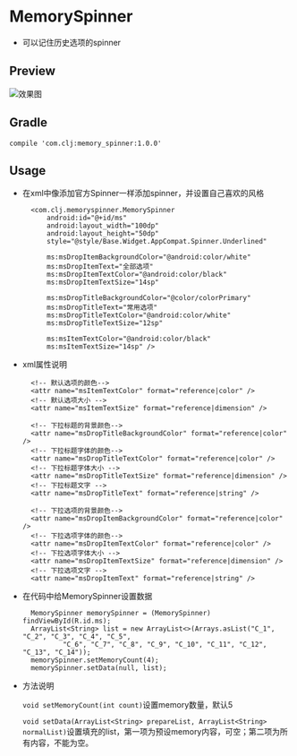 # MemorySpinner
- 可以记住历史选项的spinner


## Preview ##
![效果图](https://img.alicdn.com/imgextra/i4/181257671/TB2SphCkXXXXXauXpXXXXXXXXXX_!!181257671.gif)


## Gradle

    compile 'com.clj:memory_spinner:1.0.0'


## Usage

- 在xml中像添加官方Spinner一样添加spinner，并设置自己喜欢的风格

	    <com.clj.memoryspinner.MemorySpinner
        	android:id="@+id/ms"
        	android:layout_width="100dp"
        	android:layout_height="50dp"
        	style="@style/Base.Widget.AppCompat.Spinner.Underlined"

        	ms:msDropItemBackgroundColor="@android:color/white"
        	ms:msDropItemText="全部选项"
        	ms:msDropItemTextColor="@android:color/black"
        	ms:msDropItemTextSize="14sp"

        	ms:msDropTitleBackgroundColor="@color/colorPrimary"
        	ms:msDropTitleText="常用选项"
        	ms:msDropTitleTextColor="@android:color/white"
        	ms:msDropTitleTextSize="12sp"

        	ms:msItemTextColor="@android:color/black"
        	ms:msItemTextSize="14sp" />
     

- xml属性说明

		<!-- 默认选项的颜色-->
        <attr name="msItemTextColor" format="reference|color" />
        <!-- 默认选项大小 -->
        <attr name="msItemTextSize" format="reference|dimension" />

        <!-- 下拉标题的背景颜色-->
        <attr name="msDropTitleBackgroundColor" format="reference|color" />
        <!-- 下拉标题字体的颜色-->
        <attr name="msDropTitleTextColor" format="reference|color" />
        <!-- 下拉标题字体大小 -->
        <attr name="msDropTitleTextSize" format="reference|dimension" />
        <!-- 下拉标题文字 -->
        <attr name="msDropTitleText" format="reference|string" />

        <!-- 下拉选项的背景颜色-->
        <attr name="msDropItemBackgroundColor" format="reference|color" />
        <!-- 下拉选项字体的颜色-->
        <attr name="msDropItemTextColor" format="reference|color" />
        <!-- 下拉选项字体大小 -->
        <attr name="msDropItemTextSize" format="reference|dimension" />
        <!-- 下拉选项文字 -->
        <attr name="msDropItemText" format="reference|string" />

- 在代码中给MemorySpinner设置数据

		MemorySpinner memorySpinner = (MemorySpinner) findViewById(R.id.ms);
    	ArrayList<String> list = new ArrayList<>(Arrays.asList("C_1", "C_2", "C_3", "C_4", "C_5",
            	"C_6", "C_7", "C_8", "C_9", "C_10", "C_11", "C_12", "C_13", "C_14"));
    	memorySpinner.setMemoryCount(4);
    	memorySpinner.setData(null, list);

- 方法说明
 
	`void setMemoryCount(int count)`设置memory数量，默认5

    `void setData(ArrayList<String> prepareList, ArrayList<String> normalList)`设置填充的list，第一项为预设memory内容，可空；第二项为所有内容，不能为空。 
